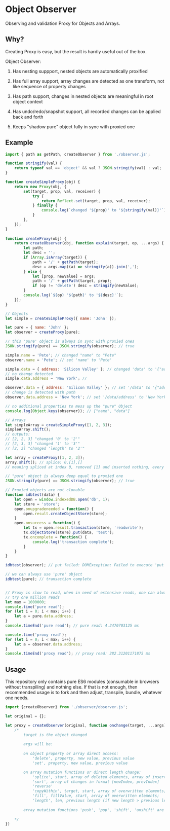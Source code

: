

# Object Observer

Observing and validation Proxy for Objects and Arrays.

## Why?

Creating Proxy is easy, but the result is hardly useful out of the box.


Object Observer:

1) Has nesting suppport, nested objects are automatically proxified

2) Has full array support, array changes are detected as one transform, not like sequence of property changes

3) Has path support, changes in nested objects are meaningful in root object context

4) Has undo/redo/snapshot support, all recorded changes can be applied back and forth

5) Keeps "shadow pure" object fully in sync with proxied one


## Example

```js
import { path as getPath, createObserver } from './observer.js';

function stringify(val) {
	return typeof val == 'object' && val ? JSON.stringify(val) : val;
}

function createSimpleProxy(obj) {
	return new Proxy(obj, {
		set(target, prop, val, receiver) {
			try {
				return Reflect.set(target, prop, val, receiver);
			} finally {
				console.log(`changed '${prop}' to '${stringify(val)}'`);
			}
		},
	});
}
	
function createProxy(obj) {
	return createObserver(obj, function explain(target, op, ...args) {
		let path;
		let desc = '';
		if (Array.isArray(target)) {
			path = '/' + getPath(target);
			desc = args.map((a) => stringify(a)).join(',');
		} else {
			let [prop, newValue] = args;
			path = '/' + getPath(target, prop);
			if (op != 'delete') desc = stringify(newValue);
		}
		console.log(`${op} '${path}' to '${desc}'`);
	});
}

// Objects
let simple = createSimpleProxy({ name: 'John' });

let pure = { name: 'John' };
let observer = createProxy(pure);

// this 'pure' object is always in sync with proxied ones
JSON.stringify(pure) == JSON.stringify(observer); // true

simple.name = 'Pete'; // changed "name" to "Pete"
observer.name = 'Pete'; // set 'name' to 'Pete'

simple.data = { address: 'Silicon Valley' }; // changed 'data' to '{"address":"Silicon Valley"}'
// no change detected
simple.data.address = 'New York'; //

observer.data = { address: 'Silicon Valley' }; // set '/data' to '{"address":"Silicon Valley"}'
// change is detected with path
observer.data.address = 'New York'; // set '/data/address' to 'New York'

// no additional properties to mess up the "pure" Object
console.log(Object.keys(observer)); // ["name", "data"]

// Arrays
let simpleArray = createSimpleProxy([1, 2, 3]);
simpleArray.shift();
// outputs:
// [2, 2, 3] "changed '0' to '2'"
// [2, 3, 3] "changed '1' to '3'"
// [2, 3] "changed 'length' to '2'"

let array = createProxy([1, 2, 3]);
array.shift(); // splice: 0,[1],[]
// meaning spliced at index 0, removed [1] and inserted nothing, every array mutation description has specific arguments

// "pure" object is always deep equal to proxied one
JSON.stringify(pure) == JSON.stringify(observer); // true

// Proxied objects are not clonable
function idbtest(data) {
	let open = window.indexedDB.open('db', 1);
	let store = 'store';
	open.onupgradeneeded = function() {
		open.result.createObjectStore(store);
	}
	open.onsuccess = function() {
		let tx = open.result.transaction(store, 'readwrite');
		tx.objectStore(store).put(data, 'test');
		tx.oncomplete = function() {
			console.log('transaction complete');
		}
	}	
}

idbtest(observer); // put failed: DOMException: Failed to execute 'put' on 'IDBObjectStore': #<Object> could not be cloned.

// we can always use 'pure' object
idbtest(pure); // transaction complete


// Proxy is slow to read, when in need of extensive reads, one can always safely read from 'pure' object
// try one million reads
let max = 1000000;
console.time('pure read');
for (let i = 0; i < max; i++) {
	let a = pure.data.address;
}
console.timeEnd('pure read'); // pure read: 4.2470703125 ms

console.time('proxy read');
for (let i = 0; i < max; i++) {
	let a = observer.data.address;
}
console.timeEnd('proxy read'); // proxy read: 282.31201171875 ms
```

## Usage

This repository only contains pure ES6 modules (consumable in browsers without transpiling) and nothing else. 
If that is not enough, then recommended usage is to fork and then adjust, transpile, bundle, whatever one needs.

```js
import {createObserver} from './observer/observer.js';

let original = {};

let proxy = createObserver(original, function onchange(target, ...args) {
	/*
		target is the object changed
		
		args will be:
		
		on object property or array direct access:
			'delete', property, new value, previous value
			'set', property, new value, previous value

		on array mutation functions or direct length change:
			'splice', start, array of deleted elements, array of inserted elements
			'sort', array of changes in format [newIndex, prevIndex]
			'reverse'
			'copyWithin', target, start, array of overwritten elements;
			'fill', fillValue, start, array of overwritten elements;
			'length', len, previous length (if new length > previous length) or array of removed elements
			
		array mutation functions 'push', 'pop', 'shift', 'unshift' are reported as calls to 'splice'
		
	*/
})
```
